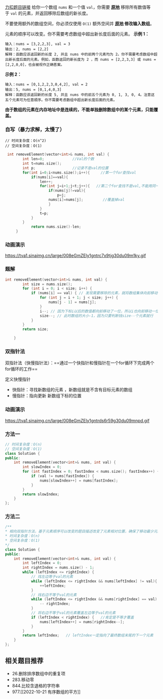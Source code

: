 [力扣题目链接](https://leetcode.cn/problems/remove-element/)
给你一个数组 `nums` 和一个值 `val`，你需要 **[原地](https://baike.baidu.com/item/%E5%8E%9F%E5%9C%B0%E7%AE%97%E6%B3%95)** 移除所有数值等于 `val` 的元素，并返回移除后数组的新长度。

不要使用额外的数组空间，你必须仅使用 `O(1)` 额外空间并 **[原地](https://baike.baidu.com/item/%E5%8E%9F%E5%9C%B0%E7%AE%97%E6%B3%95) 修改输入数组**。

元素的顺序可以改变。你不需要考虑数组中超出新长度后面的元素。
**示例 1：**
```
输入：nums = [3,2,2,3], val = 3
输出：2, nums = [2,2]
解释：函数应该返回新的长度 2, 并且 nums 中的前两个元素均为 2。你不需要考虑数组中超出新长度后面的元素。例如，函数返回的新长度为 2 ，而 nums = [2,2,3,3] 或 nums = [2,2,0,0]，也会被视作正确答案。
```
**示例 2：**
```
输入：nums = [0,1,2,2,3,0,4,2], val = 2
输出：5, nums = [0,1,4,0,3]
解释：函数应该返回新的长度 5, 并且 nums 中的前五个元素为 0, 1, 3, 0, 4。注意这五个元素可为任意顺序。你不需要考虑数组中超出新长度后面的元素。
```

**由于数组的元素在内存地址中是连续的，不能单独删除数组中的某个元素，只能覆盖。**

### 自写（暴力求解，太慢了）
```
// 时间复杂度：O(n^2)
// 空间复杂度：O(1)
```

```cpp
 int removeElement(vector<int>& nums, int val) {
        int len=0;             //Val的个数
        int t=nums.size();
        int p;                 //记录不是val的位置
        for(int i=0;i<nums.size();i++){     //第一个for查找val
            if(nums[i]==val){
                len++;             
                for(int j=i+1;j<t;j++){   //第二个for查找不是val,不能用同一个值覆盖
                    if(nums[j]!=val){
                        p=j;    
                    nums[i]=nums[j];         //覆盖掉val
                    }
                }
                t=p;                   
            }
        }
            return nums.size()-len;
     }
```

### 动画演示
https://tva1.sinaimg.cn/large/008eGmZEly1gntrc7x9tjg30du09m1ky.gif

### 题解
``` c++ 
int removeElement(vector<int>& nums, int val) {
        int size = nums.size();
        for (int i = 0; i < size; i++) {
            if (nums[i] == val) { // 发现需要移除的元素，就将数组集体向前移动一位
                for (int j = i + 1; j < size; j++) {
                    nums[j - 1] = nums[j];
                }
                i--; // 因为下标i以后的数值都向前移动了一位，所以i也向前移动一位
                size--; // 此时数组的大小-1，因为只要判断钱size--个元素就行
            }
        }
        return size;

    }
```

### 双指针法

双指针法（快慢指针法）：==通过一个快指针和慢指针在一个for循环下完成两个for循环的工作==

定义快慢指针

-   快指针：寻找新数组的元素 ，新数组就是不含有目标元素的数组
-   慢指针：指向更新 新数组下标的位置
### 动画演示
https://tva1.sinaimg.cn/large/008eGmZEly1gntrds6r59g30du09mnpd.gif
### 方法一
``` c++
// 时间复杂度：O(n)
// 空间复杂度：O(1)
class Solution {
public:
    int removeElement(vector<int>& nums, int val) {
        int slowIndex = 0;
        for (int fastIndex = 0; fastIndex < nums.size(); fastIndex++) {
            if (val != nums[fastIndex]) {
                nums[slowIndex++] = nums[fastIndex];
            }
        }
        return slowIndex;
    }
};
```
### 方法二
``` C++
/**
* 相向双指针方法，基于元素顺序可以改变的题目描述改变了元素相对位置，确保了移动最少元素
* 时间复杂度：O(n)
* 空间复杂度：O(1)
*/
class Solution {
public:
    int removeElement(vector<int>& nums, int val) {
        int leftIndex = 0;
        int rightIndex = nums.size() - 1;
        while (leftIndex <= rightIndex) {
            // 找左边等于val的元素
            while (leftIndex <= rightIndex && nums[leftIndex] != val){
                ++leftIndex;
            }
            // 找右边不等于val的元素
            while (leftIndex <= rightIndex && nums[rightIndex] == val) {
                -- rightIndex;
            }
            // 将右边不等于val的元素覆盖左边等于val的元素
            if (leftIndex < rightIndex) {   //肯定是不等才覆盖
                nums[leftIndex++] = nums[rightIndex--];
            }
        }
        return leftIndex;   // leftIndex一定指向了最终数组末尾的下一个元素
    }
};
```
## 相关题目推荐

-   26.删除排序数组中的重复项
-   283.移动零
-   844.比较含退格的字符串
-   977.[[2022-10-21 有序数组的平方]]
